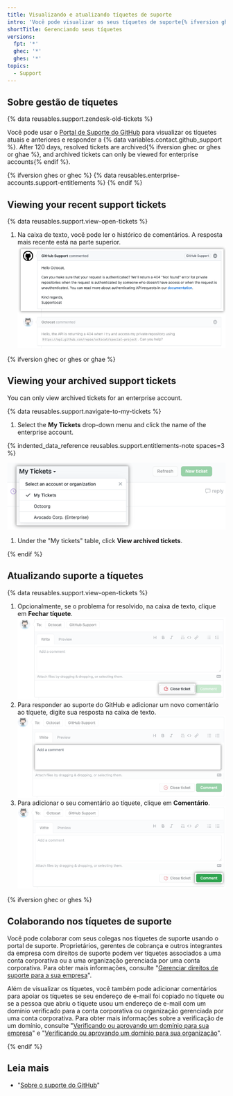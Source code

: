 ```yaml
---
title: Visualizando e atualizando tíquetes de suporte
intro: 'Você pode visualizar os seus tíquetes de suporte{% ifversion ghes or ghec %}, colaborar com colegas em tíquetes,{% endif %} e responder a {% data variables.contact.github_support %} usando o {% data variables.contact.support_portal %}.'
shortTitle: Gerenciando seus tíquetes
versions:
  fpt: '*'
  ghec: '*'
  ghes: '*'
topics:
  - Support
---
```


## Sobre gestão de tíquetes

{% data reusables.support.zendesk-old-tickets %}

Você pode usar o [Portal de Suporte do GitHub](https://support.github.com/) para visualizar os tíquetes atuais e anteriores e responder a {% data variables.contact.github_support %}. After 120 days, resolved tickets are archived{% ifversion ghec or ghes or ghae %}, and archived tickets can only be viewed for enterprise accounts{% endif %}.

{% ifversion ghes or ghec %}
{% data reusables.enterprise-accounts.support-entitlements %}
{% endif %}

## Viewing your recent support tickets

{% data reusables.support.view-open-tickets %}
1. Na caixa de texto, você pode ler o histórico de comentários. A resposta mais recente está na parte superior. ![Captura de tela do histórico de comentários do tíquete com a resposta mais recente na parte superior.](/assets/images/help/support/support-recent-response.png)

{% ifversion ghec or ghes or ghae %}

## Viewing your archived support tickets

You can only view archived tickets for an enterprise account.

{% data reusables.support.navigate-to-my-tickets %}
1. Select the **My Tickets** drop-down menu and click the name of the enterprise account.

{% indented_data_reference reusables.support.entitlements-note spaces=3 %}

   ![Screenshot of the "My Tickets" dropdown menu.](/assets/images/help/support/ticket-context.png)
1. Under the "My tickets" table, click **View archived tickets**.

{% endif %}

## Atualizando suporte a tíquetes

{% data reusables.support.view-open-tickets %}
1. Opcionalmente, se o problema for resolvido, na caixa de texto, clique em **Fechar tíquete**. ![Captura de tela que mostra a localização do botão "Fechar tíquete".](/assets/images/help/support/close-ticket.png)
1. Para responder ao suporte do GitHub e adicionar um novo comentário ao tíquete, digite sua resposta na caixa de texto. ![Captura de tela do campo de texto "Adicionar um comentário".](/assets/images/help/support/new-comment-field.png)
1. Para adicionar o seu comentário ao tíquete, clique em **Comentário**. ![Captura de tela do botão "Comentário"](/assets/images/help/support/add-comment.png)

{% ifversion ghec or ghes %}
## Colaborando nos tíquetes de suporte

Você pode colaborar com seus colegas nos tíquetes de suporte usando o portal de suporte. Proprietários, gerentes de cobrança e outros integrantes da empresa com direitos de suporte podem ver tíquetes associados a uma conta corporativa ou a uma organização gerenciada por uma conta corporativa. Para obter mais informações, consulte "[Gerenciar direitos de suporte para a sua empresa](/enterprise-cloud@latest/admin/user-management/managing-users-in-your-enterprise/managing-support-entitlements-for-your-enterprise)".

Além de visualizar os tíquetes, você também pode adicionar comentários para apoiar os tíquetes se seu endereço de e-mail foi copiado no tíquete ou se a pessoa que abriu o tíquete usou um endereço de e-mail com um domínio verificado para a conta corporativa ou organização gerenciada por uma conta corporativa. Para obter mais informações sobre a verificação de um domínio, consulte "[Verificando ou aprovando um domínio para sua empresa](/enterprise-cloud@latest/admin/configuration/configuring-your-enterprise/verifying-or-approving-a-domain-for-your-enterprise)" e "[Verificando ou aprovando um domínio para sua organização](/enterprise-cloud@latest/organizations/managing-organization-settings/verifying-or-approving-a-domain-for-your-organization)".

{% endif %}

## Leia mais

- "[Sobre o suporte do GitHub](/support/learning-about-github-support/about-github-support)"
